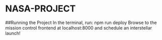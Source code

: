 # NASA-PROJECT
##Running the Project
In the terminal, run: npm run deploy
Browse to the mission control frontend at localhost:8000 and schedule an interstellar launch!

